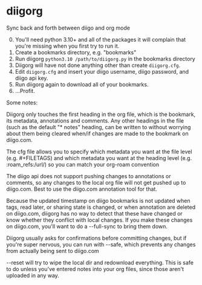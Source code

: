 # diigorg
Sync back and forth between diigo and org mode

0. You'll need python 3.10+ and all of the packages it will complain that you're missing when you first try to run it.
1. Create a bookmarks directory, e.g. "bookmarks"
2. Run diigorg `python3.10 /path/to/diigorg.py` in the bookmarks directory
3. Diigorg will have not done anything other than create `diigorg.cfg`.
4. Edit `diigorg.cfg` and insert your diigo username, diigo password, and diigo api key.
5. Run diigorg again to download all of your bookmarks.
6. ...Profit.

Some notes:

Diigorg only touches the first heading in the org file, which is the bookmark, its metadata, annotations and comments. 
Any other headings in the file (such as the default "* notes" heading, can be written to without worrying about them being cleared when/if changes are made to the bookmark on diigo.com.

The cfg file allows you to specify which metadata you want at the file level (e.g. #+FILETAGS) and which metadata you want at the heading level (e.g. :roam_refs:/url/) so you can match your org-roam convention

The diigo api does not support pushing changes to annotations or comments, so any changes to the local org file will not get pushed up to diigo.com.
Best to use the diigo.com annotation tool for that.

Because the updated timestamp on diigo bookmarks is not updated when tags, read later, or sharing state is changed, or when annotation are deleted on diigo.com, diigorg has no way to detect that these have changed or know whether they conflict with local changes.
If you make these changes on diigo.com, you'll want to do a --full-sync to bring them down.

Diigorg usually asks for confirmations before committing changes, but if you're super nervous, you can run with --safe, which prevents any changes from actually being sent to diigo.com

--reset will try to wipe the local dir and redownload everything. This is safe to do unless you've entered notes into your org files, since those aren't uploaded in any way.
